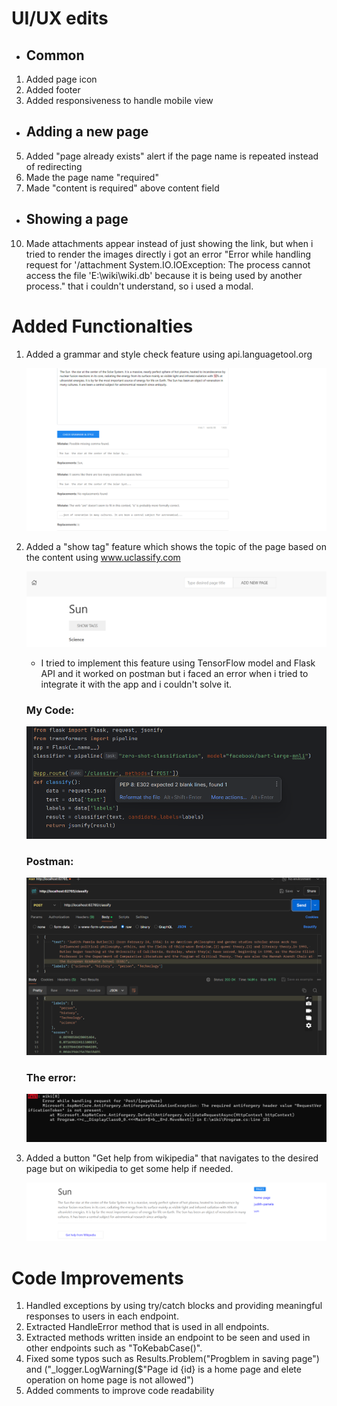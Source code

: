 # UI/UX edits
- ## Common
1. Added page icon
2. Added footer    
3. Added responsiveness to handle mobile view
- ## Adding a new page
5. Added "page already exists" alert if the page name is repeated instead of redirecting
6. Made the page name "required"  
9. Made "content is required" above content field  
- ## Showing a page
10. Made attachments appear instead of just showing the link, but when i tried to render the images directly i got an error "Error while handling request for '/attachment System.IO.IOException: The process cannot access the file 'E:\wiki\wiki.db' because it is being used by another process." that i couldn't understand, so i used a modal.
# Added Functionalties
1. Added a grammar and style check feature using api.languagetool.org
   
   ![grammar check](https://github.com/janaashraf/practical-aspnetcore/blob/net8.0/projects/sfa/wiki/Screenshot%202024-06-28%20214708.png)
3. Added a "show tag" feature which shows the topic of the page based on the content using www.uclassify.com

   ![show tag](https://github.com/janaashraf/practical-aspnetcore/blob/net8.0/projects/sfa/wiki/tags.png)

   - I tried to implement this feature using TensorFlow model and Flask API and it worked on postman but i faced an error when i tried to integrate it with the app and i couldn't solve it.
   ### My Code:
     ![code](https://github.com/janaashraf/practical-aspnetcore/blob/net8.0/projects/sfa/wiki/code.png)
   ### Postman:
     
     ![postman](https://github.com/janaashraf/practical-aspnetcore/blob/net8.0/projects/sfa/wiki/postman.png)
   ### The error:

     ![error](https://github.com/janaashraf/practical-aspnetcore/blob/net8.0/projects/sfa/wiki/error.png)


5. Added a button "Get help from wikipedia" that navigates to the desired page but on wikipedia to get some help if needed.

   ![wikipedia help](https://github.com/janaashraf/practical-aspnetcore/blob/net8.0/projects/sfa/wiki/wikipedia%20button.png)

# Code Improvements
1. Handled exceptions by using try/catch blocks and providing meaningful responses to users in each endpoint.
2. Extracted HandleError method that is used in all endpoints.
3. Extracted methods written inside an endpoint to be seen and used in other endpoints such as "ToKebabCase()".
4. Fixed some typos such as Results.Problem("Progblem in saving page") and ("_logger.LogWarning($"Page id {id}  is a home page and elete operation on home page is not allowed")
5. Added comments to improve code readability
